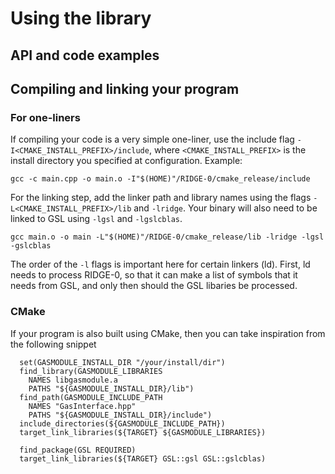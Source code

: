 # Using the library

## API and code examples

## Compiling and linking your program

### For one-liners
If compiling your code is a very simple one-liner, use the include flag
`-I<CMAKE_INSTALL_PREFIX>/include`, where `<CMAKE_INSTALL_PREFIX>` is the install directory you
specified at configuration. Example:
```
gcc -c main.cpp -o main.o -I"$(HOME)"/RIDGE-0/cmake_release/include
```

For the linking step, add the linker path and library names using the flags
`-L<CMAKE_INSTALL_PREFIX>/lib` and `-lridge`. Your binary will also need to be linked to
GSL using `-lgsl` and `-lgslcblas`.
```
gcc main.o -o main -L"$(HOME)"/RIDGE-0/cmake_release/lib -lridge -lgsl -gslcblas
```
The order of the `-l` flags is important here for certain linkers (ld). First, ld needs to
process RIDGE-0, so that it can make a list of symbols that it needs from GSL, and only then
should the GSL libaries be processed.

### CMake
If your program is also built using CMake, then you can take inspiration from the following
snippet

```
  set(GASMODULE_INSTALL_DIR "/your/install/dir")
  find_library(GASMODULE_LIBRARIES
    NAMES libgasmodule.a
    PATHS "${GASMODULE_INSTALL_DIR}/lib")
  find_path(GASMODULE_INCLUDE_PATH
    NAMES "GasInterface.hpp"
    PATHS "${GASMODULE_INSTALL_DIR}/include")
  include_directories(${GASMODULE_INCLUDE_PATH})
  target_link_libraries(${TARGET} ${GASMODULE_LIBRARIES})

  find_package(GSL REQUIRED)
  target_link_libraries(${TARGET} GSL::gsl GSL::gslcblas)
```
